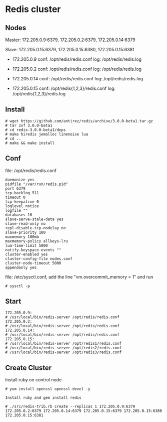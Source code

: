 Redis cluster
=============

Nodes
-----

Master: 172.205.0.9:6379, 172.205.0.2:6379, 172.205.0.14:6379

Slave: 172.205.0.15:6379, 172.205.0.15:6380, 172.205.0.15:6381

* 172.205.0.9
  conf: /opt/redis/redis.conf
  log: /opt/redis/redis.log

* 172.205.0.2
  conf: /opt/redis/redis.conf
  log: /opt/redis/redis.log

* 172.205.0.14
  conf: /opt/redis/redis.conf
  log: /opt/redis/redis.log

* 172.205.0.15
  conf: /opt/redis{1,2,3}/redis.conf
  log: /opt/redis{1,2,3}/redis.log


Install
--------

    # wget https://github.com/antirez/redis/archive/3.0.0-beta1.tar.gz
    # tar zxf 3.0.0-beta1
    # cd redis-3.0.0-beta1/deps
    # make hiredis jemalloc linenoise lua
    # cd ..
    # make && make install

Conf
--------

file: /opt/redis/redis.conf

    daemonize yes
    pidfile "/var/run/redis.pid"
    port 6379
    tcp-backlog 511
    timeout 0
    tcp-keepalive 0
    loglevel notice
    logfile ""
    databases 16
    slave-serve-stale-data yes
    slave-read-only no
    repl-disable-tcp-nodelay no
    slave-priority 100
    maxmemory 100mb
    maxmemory-policy allkeys-lru
    lua-time-limit 5000
    notify-keyspace-events ""
    cluster-enabled yes
    cluster-config-file nodes.conf
    cluster-node-timeout 5000
    appendonly yes

file: /etc/sysctl.conf, add the line "vm.overcommit_memory = 1" and run
    
    # sysctl -p

    
Start
-----

    172.205.0.9:
    # /usr/local/bin/redis-server /opt/redis/redis.conf
    172.205.0.2:
    # /usr/local/bin/redis-server /opt/redis/redis.conf 
    172.205.0.14:
    # /usr/local/bin/redis-server /opt/redis/redis.conf 
    172.205.0.15:
    # /usr/local/bin/redis-server /opt/redis1/redis.conf
    # /usr/local/bin/redis-server /opt/redis2/redis.conf 
    # /usr/local/bin/redis-server /opt/redis3/redis.conf 


Create Cluster
--------------

Install ruby on control node

    # yum install openssl openssl-devel -y

    Install ruby and gem install redis

    # ./src/redis-trib.rb create --replicas 1 172.205.0.9:6379 172.205.0.2:6379 172.205.0.14:6379 172.205.0.15:6379 172.205.0.15:6380 172.205.0.15:6381
